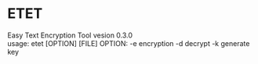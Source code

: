 # ETET

Easy Text Encryption Tool       vesion 0.3.0  
usage:  etet [OPTION] [FILE]
OPTION: -e encryption
        -d decrypt
        -k generate key
